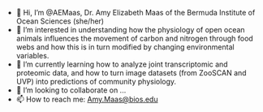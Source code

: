 - 👋 Hi, I’m @AEMaas, Dr. Amy Elizabeth Maas of the Bermuda Institute of Ocean Sciences (she/her)
- 👀 I’m interested in understanding how the physiology of open ocean animals influences the movement of carbon and nitrogen through food webs and how this is in turn modified by changing environmental variables.
- 🌱 I’m currently learning how to analyze joint transcriptomic and proteomic data, and how to turn image datasets (from ZooSCAN and UVP) into predictions of community physiology.
- 💞️ I’m looking to collaborate on ...
- 📫 How to reach me: Amy.Maas@bios.edu

<!---
AEMaas/AEMaas is a ✨ special ✨ repository because its `README.md` (this file) appears on your GitHub profile.
You can click the Preview link to take a look at your changes.
--->
